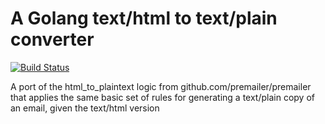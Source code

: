# A Golang text/html to text/plain converter

[![Build Status](https://travis-ci.org/mailproto/textplain.svg?branch=master)](https://travis-ci.org/mailproto/textplain)

A port of the html_to_plaintext logic from github.com/premailer/premailer that applies the same basic set of rules for generating a text/plain copy of an email, given the text/html version
